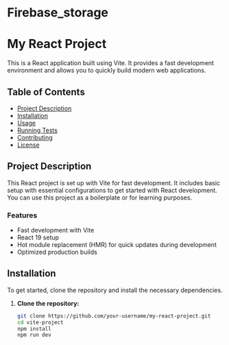# Firebase_storage
# My React Project

This is a React application built using Vite. It provides a fast development environment and allows you to quickly build modern web applications.

## Table of Contents

- [Project Description](#project-description)
- [Installation](#installation)
- [Usage](#usage)
- [Running Tests](#running-tests)
- [Contributing](#contributing)
- [License](#license)

## Project Description

This React project is set up with Vite for fast development. It includes basic setup with essential configurations to get started with React development. You can use this project as a boilerplate or for learning purposes.

### Features
- Fast development with Vite
- React 19 setup
- Hot module replacement (HMR) for quick updates during development
- Optimized production builds

## Installation

To get started, clone the repository and install the necessary dependencies.

1. **Clone the repository:**

   ```bash
   git clone https://github.com/your-username/my-react-project.git
   cd vite-project
   npm install
   npm run dev
   
